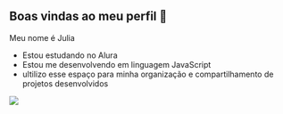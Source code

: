 ## Boas vindas ao meu perfil  👋

Meu nome é Julia

- Estou estudando no Alura
- Estou me desenvolvendo em linguagem JavaScript
- ultilizo esse espaço para minha organização e compartilhamento de projetos desenvolvidos

![](https://tenor.com/bZlqS.gif)
